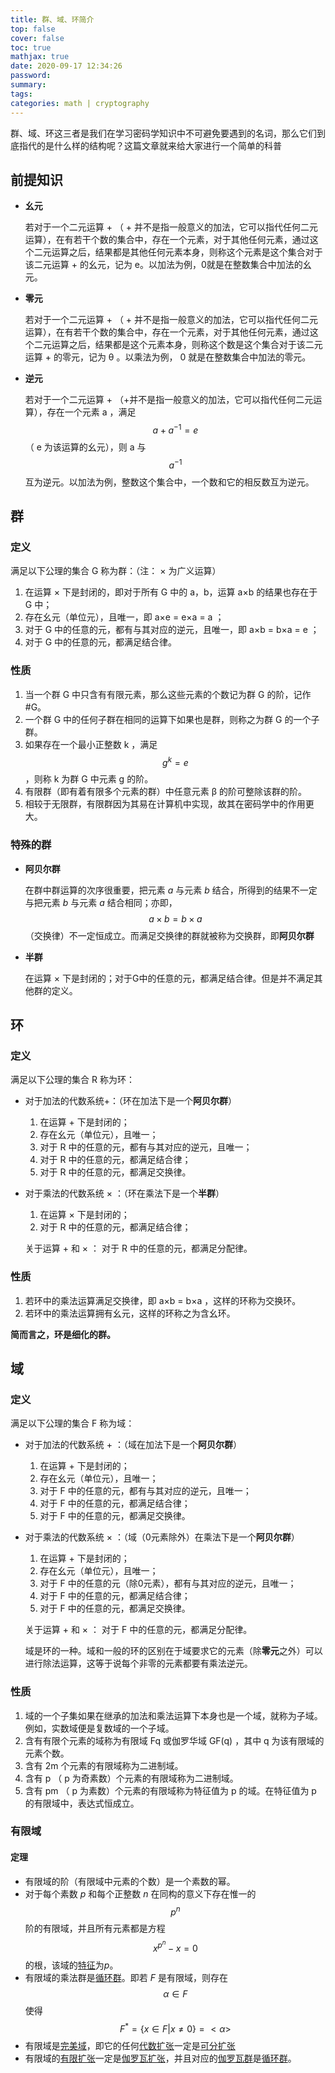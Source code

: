 ```yaml
---
title: 群、域、环简介
top: false
cover: false
toc: true
mathjax: true
date: 2020-09-17 12:34:26
password:
summary:
tags:
categories: math | cryptography
---
```










群、域、环这三者是我们在学习密码学知识中不可避免要遇到的名词，那么它们到底指代的是什么样的结构呢？这篇文章就来给大家进行一个简单的科普

<!--more-->

## 前提知识

* **幺元**

  若对于一个二元运算 + （ + 并不是指一般意义的加法，它可以指代任何二元运算），在有若干个数的集合中，存在一个元素，对于其他任何元素，通过这个二元运算之后，结果都是其他任何元素本身，则称这个元素是这个集合对于该二元运算 + 的幺元，记为 e。以加法为例，0就是在整数集合中加法的幺元。

* **零元**

  若对于一个二元运算 + （ + 并不是指一般意义的加法，它可以指代任何二元运算），在有若干个数的集合中，存在一个元素，对于其他任何元素，通过这个二元运算之后，结果都是这个元素本身，则称这个数是这个集合对于该二元运算 + 的零元，记为 θ 。以乘法为例， 0 就是在整数集合中加法的零元。

* **逆元**

  若对于一个二元运算 + （+并不是指一般意义的加法，它可以指代任何二元运算），存在一个元素 a ，满足 $$a+a^{-1}=e$$ （ e 为该运算的幺元），则 a 与 $$a^{-1}$$ 互为逆元。以加法为例，整数这个集合中，一个数和它的相反数互为逆元。

## 群

### 定义

满足以下公理的集合 G 称为群：（注： × 为广义运算）

1. 在运算 × 下是封闭的，即对于所有 G 中的 a，b，运算 a×b 的结果也存在于 G 中；
2. 存在幺元（单位元），且唯一，即 a×e = e×a = a ；
3. 对于 G 中的任意的元，都有与其对应的逆元，且唯一，即 a×b = b×a = e ；
4. 对于 G 中的任意的元，都满足结合律。

### 性质

1. 当一个群 G 中只含有有限元素，那么这些元素的个数记为群 G 的阶，记作 #G。
2. 一个群 G 中的任何子群在相同的运算下如果也是群，则称之为群 G 的一个子群。
3. 如果存在一个最小正整数 k ，满足 $$g^k=e$$ ，则称 k 为群 G 中元素 g 的阶。
4. 有限群（即有着有限多个元素的群）中任意元素 β 的阶可整除该群的阶。
5. 相较于无限群，有限群因为其易在计算机中实现，故其在密码学中的作用更大。

### 特殊的群

* **阿贝尔群**

  在群中群运算的次序很重要，把元素 *a* 与元素 *b* 结合，所得到的结果不一定与把元素 *b* 与元素 *a* 结合相同；亦即，$$a×b = b×a$$（交换律）不一定恒成立。而满足交换律的群就被称为交换群，即**阿贝尔群**

* **半群**

  在运算 × 下是封闭的；对于G中的任意的元，都满足结合律。但是并不满足其他群的定义。

## 环

### 定义

满足以下公理的集合 R 称为环：

* 对于加法的代数系统+：（环在加法下是一个**阿贝尔群**）

  1. 在运算 + 下是封闭的；
  2. 存在幺元（单位元），且唯一；
  3. 对于 R 中的任意的元，都有与其对应的逆元，且唯一；
  4. 对于 R 中的任意的元，都满足结合律；
  5. 对于 R 中的任意的元，都满足交换律。

* 对于乘法的代数系统 × ：（环在乘法下是一个**半群**）

  1. 在运算 × 下是封闭的；
  2. 对于 R 中的任意的元，都满足结合律；

  

  关于运算 + 和 × ：
  对于 R 中的任意的元，都满足分配律。

### 性质

1. 若环中的乘法运算满足交换律，即 a×b = b×a ，这样的环称为交换环。
2. 若环中的乘法运算拥有幺元，这样的环称之为含幺环。

**简而言之，环是细化的群。**

## 域

### 定义

满足以下公理的集合 F 称为域：

* 对于加法的代数系统 + ：（域在加法下是一个**阿贝尔群**）

  1. 在运算 + 下是封闭的；
  2. 存在幺元（单位元），且唯一；
  3. 对于 F 中的任意的元，都有与其对应的逆元，且唯一；
  4. 对于 F 中的任意的元，都满足结合律；
  5. 对于 F 中的任意的元，都满足交换律。

* 对于乘法的代数系统 × ：（域（0元素除外）在乘法下是一个**阿贝尔群**）

  1. 在运算 + 下是封闭的；
  2. 存在幺元（单位元），且唯一；
  3. 对于 F 中的任意的元（除0元素），都有与其对应的逆元，且唯一；
  4. 对于 F 中的任意的元，都满足结合律；
  5. 对于 F 中的任意的元，都满足交换律。

  

  关于运算 + 和 × ：
  对于 F 中的任意的元，都满足分配律。

  域是环的一种。域和一般的环的区别在于域要求它的元素（除**零元**之外）可以进行除法运算，这等于说每个非零的元素都要有乘法逆元。

### 性质

1. 域的一个子集如果在继承的加法和乘法运算下本身也是一个域，就称为子域。例如，实数域便是复数域的一个子域。
2. 含有有限个元素的域称为有限域 Fq 或伽罗华域 GF(q) ，其中 q 为该有限域的元素个数。
3. 含有 2m 个元素的有限域称为二进制域。
4. 含有 p （ p 为奇素数）个元素的有限域称为二进制域。
5. 含有 pm （ p 为素数）个元素的有限域称为特征值为 p 的域。在特征值为 p 的有限域中，表达式恒成立。

### 有限域

#### 定理

- 有限域的阶（有限域中元素的个数）是一个素数的幂。
- 对于每个素数 *p* 和每个正整数 *n* 在同构的意义下存在惟一的  $$p^n$$ 阶的有限域，并且所有元素都是方程  $$x^{p^n}-x=0$$ 的根，该域的[特征](https://zh.wikipedia.org/wiki/特征_(代数))为*p*。
- 有限域的乘法群是[循环群](https://zh.wikipedia.org/wiki/循环群)。即若 *F* 是有限域，则存在 $$\alpha \in F$$ 使得 $$F^*=\{x \in F|x \neq 0\}=<\alpha>$$
- 有限域是[完美域](https://zh.wikipedia.org/w/index.php?title=完美域&action=edit&redlink=1)，即它的任何[代数扩张](https://zh.wikipedia.org/wiki/代數擴張)一定是[可分扩张](https://zh.wikipedia.org/wiki/可分扩张)
- 有限域的[有限扩张](https://zh.wikipedia.org/wiki/有限擴張)一定是[伽罗瓦扩张](https://zh.wikipedia.org/wiki/伽罗瓦扩张)，并且对应的[伽罗瓦群](https://zh.wikipedia.org/wiki/伽罗瓦群)是[循环群](https://zh.wikipedia.org/wiki/循环群)。